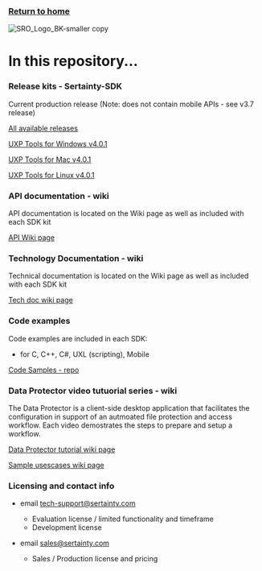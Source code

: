### [Return to home](https://github.com/Sertainty)


![SRO_Logo_BK-smaller copy](https://github.com/user-attachments/assets/198d770e-5990-425c-a8aa-93f3ff1d9845)


# In this repository...


### Release kits - Sertainty-SDK

Current production release (Note: does not contain mobile APIs - see v3.7 release)

[All available releases](https://github.com/Sertainty/Sertainty-SDK/releases)

[UXP Tools for Windows v4.0.1](https://github.com/Sertainty-Co/Sertainty-SDK/releases/tag/Win-v4.0.1)

[UXP Tools for Mac v4.0.1](https://github.com/Sertainty-Co/Sertainty-SDK/releases/tag/Mac-v4.0.1)

[UXP Tools for Linux v4.0.1](https://github.com/Sertainty-Co/Sertainty-SDK/releases/tag/Linux-v4.0.1)

### API documentation - wiki

API documentation is located on the Wiki page as well as included with each SDK kit

[API Wiki page](https://github.com/Sertainty-Co/Sertainty-SDK/wiki/Section-1-%E2%80%90-API-documentation)

### Technology Documentation - wiki

Technical documentation is located on the Wiki page as well as included with each SDK kit

[Tech doc wiki page](https://github.com/Sertainty/Sertainty-main/wiki/Section-2-%E2%80%90-UXP-Technical-Guides-and-Overview-Documentation)

### Code examples

Code examples are included in each SDK:
  - for C, C++, C#, UXL (scripting), Mobile

[Code Samples - repo ](https://github.com/Sertainty/Code_samples)


### Data Protector video tutuorial series - wiki

The Data Protector is a client-side desktop application that facilitates the configuration in support of an autmoated file protection and access workflow.  Each video demostrates the steps to prepare and setup a workflow. 

[Data Protector tutorial wiki page](https://github.com/Sertainty-Co/Sertainty-SDK/wiki/Section-3-%E2%80%90-Data-Protector-tutorial)

[Sample usescases wiki page](https://github.com/Sertainty-Co/Sertainty-SDK/wiki/Section-4-%E2%80%90-Data-Protector-Usecases)

### Licensing and contact info

- email  tech-support@sertainty.com

  - Evaluation license / limited functionality and timeframe
  - Development license

- email  sales@sertainty.com
  
  - Sales / Production license and pricing

